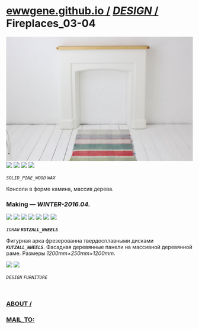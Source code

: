 ﻿
# [ewwgene.github.io /](https://ewwgene.github.io/) [_DESIGN_ /](https://ewwgene.github.io/DESIGN) Fireplaces_03-04

[![Fireplaces_03-04](/100.jpg)](https://ewwgene.github.io/Fireplaces_03-04/Carousel)<br> <a id="105" href="https://ewwgene.github.io/Fireplaces_03-04/Carousel/#105"><img src="https://ewwgene.github.io/Fireplaces_03-04/105.jpg" height="66"></a> <a id="111" href="https://ewwgene.github.io/Fireplaces_03-04/Carousel/#111"><img src="https://ewwgene.github.io/Fireplaces_03-04/111.jpg" height="66"></a> <a id="112" href="https://ewwgene.github.io/Fireplaces_03-04/Carousel/#112"><img src="https://ewwgene.github.io/Fireplaces_03-04/112.jpg" height="66"></a> <a id="113" href="https://ewwgene.github.io/Fireplaces_03-04/Carousel/#113"><img src="https://ewwgene.github.io/Fireplaces_03-04/113.jpg" height="66"></a> <a id="text">&#160;</a>

_`SOLID_PINE_WOOD`_ _`WAX`_ 

Консоли в форме камина, массив дерева.

### Making — _WINTER-2016.04._
<a id="201m" href="https://ewwgene.github.io/Fireplaces_03-04/Carousel/#201m"><img src="https://ewwgene.github.io/Fireplaces_03-04/Making/201.jpg" height="66"></a> <a id="202m" href="https://ewwgene.github.io/Fireplaces_03-04/Carousel/#202m"><img src="https://ewwgene.github.io/Fireplaces_03-04/Making/202.jpg" height="66"></a> <a id="203m" href="https://ewwgene.github.io/Fireplaces_03-04/Carousel/#203m"><img src="https://ewwgene.github.io/Fireplaces_03-04/Making/203.jpg" height="66"></a> <a id="311m" href="https://ewwgene.github.io/Fireplaces_03-04/Carousel/#311m"><img src="https://ewwgene.github.io/Fireplaces_03-04/Making/311.jpg" height="66"></a> <a id="312m" href="https://ewwgene.github.io/Fireplaces_03-04/Carousel/#312m"><img src="https://ewwgene.github.io/Fireplaces_03-04/Making/312.jpg" height="66"></a> <a id="313m" href="https://ewwgene.github.io/Fireplaces_03-04/Carousel/#313m"><img src="https://ewwgene.github.io/Fireplaces_03-04/Making/313.jpg" height="66"></a> <a id="314m" href="https://ewwgene.github.io/Fireplaces_03-04/Carousel/#314m"><img src="https://ewwgene.github.io/Fireplaces_03-04/Making/314.jpg" height="66"></a>  

_`IDRAW`_  _**`KUTZALL_WHEELS`**_ 

Фигурная арка фрезерованна твердосплавными дисками  _**`KUTZALL_WHEELS`**_. Фасадная деревянные панели на массивной деревянной раме. Размеры _1200mm&times;250mm&times;1200mm_.

<a id="300" href="https://ewwgene.github.io/Fireplaces_03-04/Carousel/#300"><img src="https://ewwgene.github.io/Fireplaces_03-04/300.jpg" height="66"></a> <a id="316" href="https://ewwgene.github.io/Fireplaces_03-04/Carousel/#316"><img src="https://ewwgene.github.io/Fireplaces_03-04/316.jpg" height="66"></a> 

_`DESIGN`_ _`FURNITURE`_ 

<br> 

### [ABOUT /](https://ewwgene.github.io/ABOUT)
### [MAIL_TO:](mailto:r0cam@me.com)